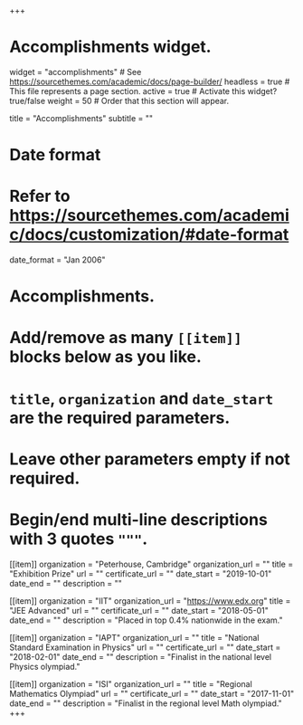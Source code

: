 +++
# Accomplishments widget.
widget = "accomplishments"  # See https://sourcethemes.com/academic/docs/page-builder/
headless = true  # This file represents a page section.
active = true  # Activate this widget? true/false
weight = 50  # Order that this section will appear.

title = "Accomplish&shy;ments"
subtitle = ""

# Date format
#   Refer to https://sourcethemes.com/academic/docs/customization/#date-format
date_format = "Jan 2006"

# Accomplishments.
#   Add/remove as many `[[item]]` blocks below as you like.
#   `title`, `organization` and `date_start` are the required parameters.
#   Leave other parameters empty if not required.
#   Begin/end multi-line descriptions with 3 quotes `"""`.

[[item]]
  organization = "Peterhouse, Cambridge"
  organization_url = ""
  title = "Exhibition Prize"
  url = ""
  certificate_url = ""
  date_start = "2019-10-01"
  date_end = ""
  description = ""

[[item]]
  organization = "IIT"
  organization_url = "https://www.edx.org"
  title = "JEE Advanced"
  url = ""
  certificate_url = ""
  date_start = "2018-05-01"
  date_end = ""
  description = "Placed in top 0.4% nationwide in the exam."
  
[[item]]
  organization = "IAPT"
  organization_url = ""
  title = "National Standard Examination in Physics"
  url = ""
  certificate_url = ""
  date_start = "2018-02-01"
  date_end = ""
  description = "Finalist in the national level Physics olympiad."

[[item]]
  organization = "ISI"
  organization_url = ""
  title = "Regional Mathematics Olympiad"
  url = ""
  certificate_url = ""
  date_start = "2017-11-01"
  date_end = ""
  description = "Finalist in the regional level Math olympiad."
+++
